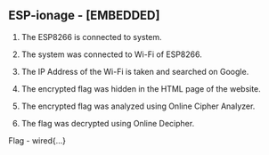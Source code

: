 ## ESP-ionage - [EMBEDDED]

1. The ESP8266 is connected to system.

2. The system was connected to Wi-Fi of ESP8266.

3. The IP Address of the Wi-Fi is taken and searched on Google.

4. The encrypted flag was hidden in the HTML page of the website.

5. The encrypted flag was analyzed using Online Cipher Analyzer.

6. The flag was decrypted using Online Decipher.

Flag - wired{...}
